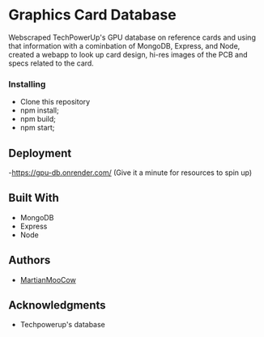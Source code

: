 # Graphics Card Database
Webscraped TechPowerUp's GPU database on reference cards and using that information with a cominbation of MongoDB, Express, and Node, created
a webapp to look up card design, hi-res images of the PCB and specs related to the card.

### Installing

- Clone this repository
- npm install;
- npm build;
- npm start;

## Deployment

-https://gpu-db.onrender.com/
(Give it a minute for resources to spin up)

## Built With

* MongoDB
* Express
* Node
 

## Authors

* [MartianMooCow](https://github.com/MartianMooCow)

## Acknowledgments

* Techpowerup's database




